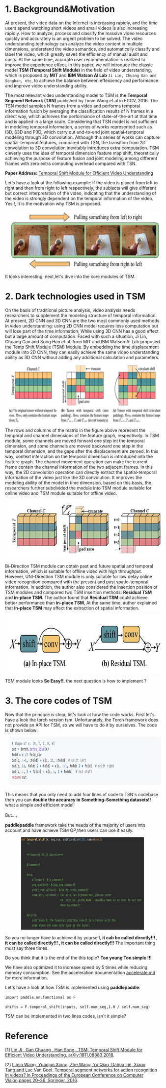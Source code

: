 # 1. Background&Motivation
At present, the video data on the Internet is increasing rapidly, and the time users spend watching short videos and small videos is also increasing rapidly. How to analyze, process and classify the massive video resources quickly and accurately is an urgent problem to be solved. The video understanding technology can analyze the video content in multiple dimensions, understand the video semantics, and automatically classify and label the video, which greatly saves the efficiency of manual audit and costs. At the same time, accurate user recommendation is realized to improve the experience effect.
In this paper, we will introduce the classic model **TSM (Temporal Shift Module)** in the field of video understanding, which is proposed by **MIT** and **IBM Watson AI Lab** `Ji Lin, Chuang Gan and Songhan, etc`, to achieve the balance between effeiciency and performance and improve video understanding ability.

The most relevant video understanding model to TSM is the **Temporal Segment Network (TSN)** published by Limin Wang et al in ECCV, 2016. The TSN model samples N frames from a video and performs temporal information fusion by averaging the classification results of N frames in a direct way, which achieves the performance of state-of-the-art at that time and is applied in a large scale. Considering that TSN model is not sufficient in modeling temporal information, 
a series of works represented such as I3D, S3D and P3D, which carry out end-to-end joint spatial-temporal modeling through 3D convolution. Although this series of works can capture spatial-temporal features, compared with TSN, the transition from 2D convolution to 3D convolution inevitably introduces extra computation. TSM cleverly uses the idea of temporal dimension feature map shift, theoretically achieving the purpose of feature fusion and joint modeling among different frames with zero extra computing overhead compared with TSN.

**Paper Address:** [Temporal Shift Module for Efficient Video Understanding](https://arxiv.org/pdf/1811.08383v2.pdf)

Let's have a look at the following example: if the video is played from left to right and then from right to left respectively, the subjects will give different but correct interpretation of the video, indicating that the understanding of the video is strongly dependent on the temporal information of the video. Yes !, It is the motivation why TSM is proposed.
<p align="center">
<img src="../../images/temporal.png" height=188 width=500 hspace='10'/> <br />
</p>

It looks interesting, next,let's dive into the core modules of TSM.

# 2. Dark technologies used in TSM

On the basis of traditional picture analysis, video analysis needs researchers to supplement the modeling structure of temporal information. At present, 2D CNN and 3D CNN are the two most commonly used methods in video understanding: using 2D CNN model requires less computation but will lose part of the time information; While using 3D CNN has a good effect but a large amount of computation. Faced with such a situation, Ji Lin, Chuang Gan and Song Han et al. from MIT and IBM Watson AI Lab proposed the Temp Shift Module (TSM) Module. By embedding the time displacement module into 2D CNN, they can easily achieve the same video understanding ability as 3D CNN without adding any additional calculation and parameters.
<p align="center">
<img src="../../images/tsm_intr.png" height=188 width=500 hspace='10'/> <br />
</p>

The rows and columns of the matrix in the figure above represent the temporal and channel dimensions of the feature graph, respectively. In TSM module, some channels are moved forward one step int the temporal dimension, and some channels are moved backward one step in the temporal dimension, and the gaps after the displacement are zeroed. In this way, context interaction on the temporal dimension is introduced into the feature graph. The channel movement operation can make the current frame contain the channel information of the two adjacent frames. In this way, the 2D convolution operation can directly extract the spatial-temporal information of the video just like the 3D convolution.
It improves the modeling ability of the model in time dimension. based on this basis, the researchers further subdivided the module into TSM module suitable for online video and TSM module suitable for offline video.
<p align="center">
<img src="../../images/tsm_architecture.png" height=188 width=500 hspace='10'/> <br />
</p>

Bi-Direction TSM module can obtain past and future spatial and temporal information, which is suitable for offline video with high throughput. However, UNI-Direction TSM module is only suitable for low delay online video recognition compared with the present and past spatio-temporal information.
In addition, the author also considered the insertion position of TSM modules and compared two TSM insertion methods: **Residual TSM** and **in-place TSM**. The author found that **Residual TSM** could achieve better performance than **in-place TSM**, At the same time, author explained that **in-place TSM** may affect the extraction of spatial information.
<p align="center">
<img src="../../images/residual_tsm.png" height=188 width=500 hspace='10'/> <br />
</p>

TSM module looks **So Easy!!**, the next question is how to implement ?

# 3. The core codes of TSM

Now that the principle is clear, let's look at how the code works. First let's have a look the torch version tsm. Unfortunately, the Torch framework does not provide an API for TSM, so we will have to do it by ourselves. The code is shown below:
<p align="center">
<img src="../../images/torch_tsm.png" height=160 width=500 hspace='10'/> <br />
</p>

This means that you only need to add four lines of code to TSN's codebase then you can **double the accuracy in Something-Something datasets!!** what a simple and efficient model!

But...，

**paddlepaddle** framework take the needs of the majority of users into account and have achieve TSM OP,then users can use it easily.
<p align="center">
<img src="../../images/tsm_op.png" height=300 width=400 hspace='10'/> <br />
</p>

So you no longer have to achieve it by yourself, **it cab be called directly!!! , it can be called directly!!! , it can be called directly!!!** The important thing must say three times.

Do you think that it is the end of the this topic?  **Too young Too simple !!!**

We have also optimized it to increase speed by 5 times while reducing memory consumption. See the acceleration documentation [accelerate.md](./accelerate.md) for more information.

Let's have a look at how TSM is implemented using **paddlepaddle**:

`import paddle.nn.functional as F`


`shifts = F.temporal_shift(inputs, self.num_seg,1.0 / self.num_seg)`

TSM can be implemented in two lines codes, isn't it simple?

# Reference
[1] [Lin Ji , Gan Chuang , Han Song . TSM: Temporal Shift Module for Efficient Video Understanding. arXiv:1811.08383,2018](https://arxiv.org/pdf/1811.08383v2.pdf).


[2] [Limin Wang, Yuanjun Xiong, Zhe Wang, Yu Qiao, Dahua Lin, Xiaoo Tang,and Luc Van Gool. Temporal segment networks for action recognition in videos? In Proceedings of the European Conference on Computer Vision,pages 20–36. Springer, 2016](https://arxiv.org/abs/1608.00859).
